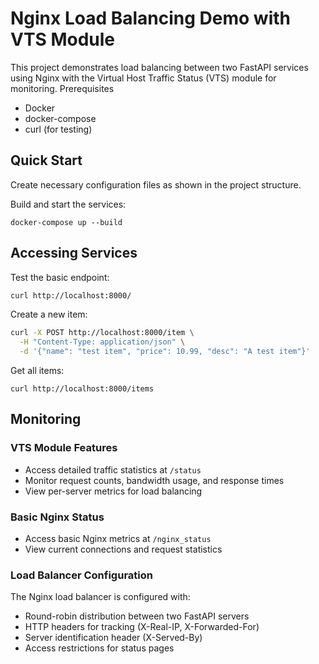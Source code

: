 # Nginx Load Balancing Demo with VTS Module

This project demonstrates load balancing between two FastAPI services using Nginx with the Virtual Host Traffic Status (VTS) module for monitoring.
Prerequisites

- Docker
- docker-compose
- curl (for testing)

## Quick Start

Create necessary configuration files as shown in the project structure.

Build and start the services:

```
docker-compose up --build
```

## Accessing Services

Test the basic endpoint:
``` bash
curl http://localhost:8000/
```

Create a new item:
``` bash
curl -X POST http://localhost:8000/item \
  -H "Content-Type: application/json" \
  -d '{"name": "test item", "price": 10.99, "desc": "A test item"}'
```

Get all items:
```
curl http://localhost:8000/items
```

## Monitoring

### VTS Module Features

- Access detailed traffic statistics at `/status`
- Monitor request counts, bandwidth usage, and response times
- View per-server metrics for load balancing

### Basic Nginx Status

- Access basic Nginx metrics at `/nginx_status`
- View current connections and request statistics

### Load Balancer Configuration
The Nginx load balancer is configured with:

- Round-robin distribution between two FastAPI servers
- HTTP headers for tracking (X-Real-IP, X-Forwarded-For)
- Server identification header (X-Served-By)
- Access restrictions for status pages



